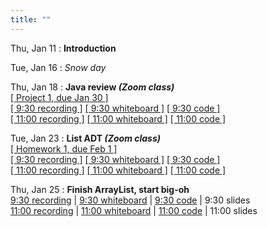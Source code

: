 ```yaml
---
title: ""
---
```


Thu, Jan 11
: **Introduction**  

Tue, Jan 16
: *Snow day*  

Thu, Jan 18
: **Java review <i>(Zoom class)</i>**  
  [[ Project 1, due Jan 30 ]](projects/proj1)  
  [[ 9:30 recording ]](https://rhodes.box.com/s/fg8i27wwfjgz9dd7o5h3jglkohld1n97)
  [[ 9:30 whiteboard ]](lectures/intro/intro-whiteboard-930.pdf)
  [[ 9:30 code ]](https://rhodes.box.com/s/rioobmzqt2u28o3m7ywptts76dktd62d)  
  [[ 11:00 recording ]](https://rhodes.box.com/s/bmh362txrbi9rrpcp0t56wip42w0depl)
  [[ 11:00 whiteboard ]](lectures/intro/intro-whiteboard-11.pdf)
  [[ 11:00 code ]](https://rhodes.box.com/s/yn519xol9n0p698s0kfsijoc9kqojzuj)

Tue, Jan 23
: **List ADT <i>(Zoom class)</i>**  
  [[ Homework 1, due Feb 1 ]](homework/hw1/hw1.pdf)  
  [[ 9:30 recording ]](https://rhodes.box.com/s/7schl5w7ylb4dj2mptkaxeme8k6w1bdu)
  [[ 9:30 whiteboard ]](lectures/list-adt/day1-whiteboard-930.pdf)
  [[ 9:30 code ]](https://rhodes.box.com/s/reozr6kuqg8rlualulb0xphm2pj5srnn)  
  [[ 11:00 recording ]](https://rhodes.box.com/s/k2w89l5n2sjgn1334kbuzr5950y9styf)
  [[ 11:00 whiteboard ]](lectures/list-adt/day1-whiteboard-11.pdf)
  [[ 11:00 code ]](https://rhodes.box.com/s/uoi2p9wqvbox684j4oi8yu10ejhdrvhn)

Thu, Jan 25
: **Finish ArrayList, start big-oh**  
  [9:30 recording](https://rhodes.box.com/s/wu61exrfcjplqse7cv1ffqtspxgs7xie) | [9:30 whiteboard](lectures/list-adt/day2-whiteboard-930.pdf) | [9:30 code](https://rhodes.box.com/s/reozr6kuqg8rlualulb0xphm2pj5srnn) | 9:30 slides   
  [11:00 recording](https://rhodes.box.com/s/6ba5ipczmqbmoh4sx24aiaaalfdaqq5n) | [11:00 whiteboard]((lectures/list-adt/day2-whiteboard-930.pdf)) | [11:00 code](https://rhodes.box.com/s/uoi2p9wqvbox684j4oi8yu10ejhdrvhn) | 11:00 slides